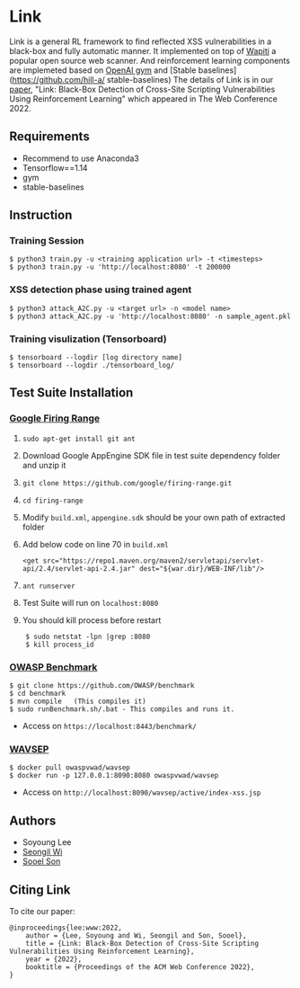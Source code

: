# Link
Link is a general RL framework to find reflected XSS vulnerabilities in a black-box and fully automatic manner. It implemented on top of [Wapiti](https://github.com/wapiti-scanner/wapiti) a popular open source web scanner. And reinforcement learning components are implemeted based on [OpenAI gym](https://gym.openai.com/) and [Stable baselines](https://github.com/hill-a/
stable-baselines)
The details of Link is in our [paper](https://dl.acm.org/doi/10.1145/3485447.3512234), "Link: Black-Box Detection of Cross-Site Scripting Vulnerabilities
Using Reinforcement Learning" which appeared in The Web Conference 2022. 

## Requirements

- Recommend to use Anaconda3 
- Tensorflow==1.14
- gym
- stable-baselines
  

## Instruction 
### Training Session

    $ python3 train.py -u <training application url> -t <timesteps>
    $ python3 train.py -u 'http://localhost:8080' -t 200000



### XSS detection phase using trained agent

    $ python3 attack_A2C.py -u <target url> -n <model name>
    $ python3 attack_A2C.py -u 'http://localhost:8080' -n sample_agent.pkl


### Training visulization (Tensorboard)

    $ tensorboard --logdir [log directory name]
    $ tensorboard --logdir ./tensorboard_log/


## Test Suite Installation
### [Google Firing Range](https://github.com/google/firing-range)
1. `sudo apt-get install git ant`
2. Download Google AppEngine SDK file in test suite dependency folder and unzip it
3. `git clone https://github.com/google/firing-range.git`
4. `cd firing-range`
5. Modify `build.xml`, `appengine.sdk` should be your own path of extracted folder
6. Add below code on line 70 in `build.xml`
   
   `<get src="https://repo1.maven.org/maven2/servletapi/servlet-api/2.4/servlet-api-2.4.jar" dest="${war.dir}/WEB-INF/lib"/>`
    
7. `ant runserver`
8. Test Suite will run on `localhost:8080`
9. You should kill process before restart 
~~~
    $ sudo netstat -lpn |grep :8080
    $ kill process_id
~~~
### [OWASP Benchmark](https://owasp.org/www-project-benchmark/)

    $ git clone https://github.com/OWASP/benchmark 
    $ cd benchmark
    $ mvn compile   (This compiles it)
    $ sudo runBenchmark.sh/.bat - This compiles and runs it.

- Access on `https://localhost:8443/benchmark/`


### [WAVSEP](https://code.google.com/archive/p/wavsep/)

    $ docker pull owaspvwad/wavsep
    $ docker run -p 127.0.0.1:8090:8080 owaspvwad/wavsep

- Access on `http://localhost:8090/wavsep/active/index-xss.jsp`



## Authors 
* Soyoung Lee
* [Seongil Wi](https://seongil-wi.github.io/)
* [Sooel Son](https://sites.google.com/site/ssonkaist/home)

## Citing Link

To cite our paper:
```
@inproceedings{lee:www:2022,
    author = {Lee, Soyoung and Wi, Seongil and Son, Sooel},
    title = {Link: Black-Box Detection of Cross-Site Scripting Vulnerabilities Using Reinforcement Learning},
    year = {2022},
    booktitle = {Proceedings of the ACM Web Conference 2022},
}

```